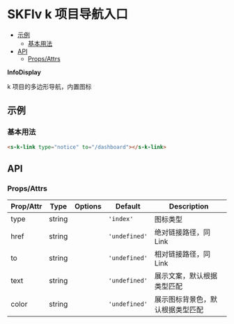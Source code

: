 <!-- 该 README.md 根据 api.yaml 和 docs/*.md 自动生成，为了方便在 GitHub 和 NPM 上查阅。如需修改，请查看源文件 -->

# SKFlv k 项目导航入口

- [示例](#示例)
    - [基本用法](#基本用法)
- [API]()
    - [Props/Attrs](#propsattrs)

**InfoDisplay**

k 项目的多边形导航，内置图标

## 示例
### 基本用法

``` html
<s-k-link type="notice" to="/dashboard"></s-k-link>
```

## API
### Props/Attrs

| Prop/Attr | Type | Options | Default | Description |
| --------- | ---- | ------- | ------- | ----------- |
| type | string |  | `'index'` | 图标类型 |
| href | string |  | `'undefined'` | 绝对链接路径，同 Link |
| to | string |  | `'undefined'` | 相对链接路径，同 Link |
| text | string |  | `'undefined'` | 展示文案，默认根据类型匹配 |
| color | string |  | `'undefined'` | 展示图标背景色，默认根据类型匹配 |

